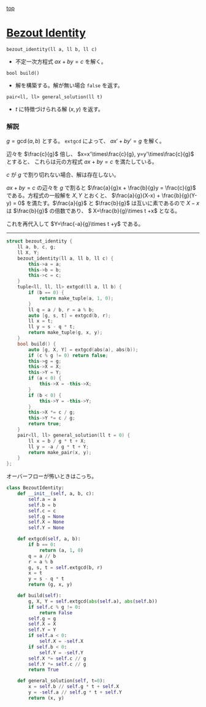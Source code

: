 [top](../README.md)

# [Bezout Identity](./bezout_identity.cpp)

`bezout_identity(ll a, ll b, ll c)`
- 不定一次方程式 $ax + by = c$ を解く。

`bool build()`
- 解を構築する。解が無い場合 `false` を返す。

`pair<ll, ll> general_solution(ll t)`
- $t$ に特徴づけられる解 $(x, y)$ を返す。

### 解説

$g=\gcd(a,b)$ とする。
`extgcd` によって、 $ax' + by' = g$ を解く。

辺々を $\frac{c}{g}$ 倍し、 $x=x'\times\frac{c}{g}, y=y'\times\frac{c}{g}$ とすると、
これらは元の方程式 $ax + by = c$ を満たしている。

$c$ が $g$ で割り切れない場合、解は存在しない。

$ax + by = c$ の辺々を $g$ で割ると $\frac{a}{g}x + \frac{b}{g}y = \frac{c}{g}$ である。方程式の一般解を $X,Y$ とおくと、
$\frac{a}{g}(X-x) + \frac{b}{g}(Y-y) = 0$ を満たす。$\frac{a}{g}$ と $\frac{b}{g}$ は互いに素であるので $X-x$ は $\frac{b}{g}$ の倍数であり、
$ X=\frac{b}{g}\times t +x$ となる。

これを再代入して $Y=\frac{-a}{g}\times t +y$ である。

---

```cpp
struct bezout_identity {
    ll a, b, c, g;
    ll X, Y;
    bezout_identity(ll a, ll b, ll c) {
        this->a = a;
        this->b = b;
        this->c = c;
    }
    tuple<ll, ll, ll> extgcd(ll a, ll b) {
        if (b == 0) {
            return make_tuple(a, 1, 0);
        }
        ll q = a / b, r = a % b;
        auto [g, s, t] = extgcd(b, r);
        ll x = t;
        ll y = s - q * t;
        return make_tuple(g, x, y);
    }
    bool build() {
        auto [g, X, Y] = extgcd(abs(a), abs(b));
        if (c % g != 0) return false;
        this->g = g;
        this->X = X;
        this->Y = Y;
        if (a < 0) {
            this->X = -this->X;
        }
        if (b < 0) {
            this->Y = -this->Y;
        }
        this->X *= c / g;
        this->Y *= c / g;
        return true;
    }
    pair<ll, ll> general_solution(ll t = 0) {
        ll x = b / g * t + X;
        ll y = -a / g * t + Y;
        return make_pair(x, y);
    }
};


```

オーバーフローが怖いときはこっち。

```python
class BezoutIdentity:
    def __init__(self, a, b, c):
        self.a = a
        self.b = b
        self.c = c
        self.g = None
        self.X = None
        self.Y = None

    def extgcd(self, a, b):
        if b == 0:
            return (a, 1, 0)
        q = a // b
        r = a % b
        g, s, t = self.extgcd(b, r)
        x = t
        y = s - q * t
        return (g, x, y)

    def build(self):
        g, X, Y = self.extgcd(abs(self.a), abs(self.b))
        if self.c % g != 0:
            return False
        self.g = g
        self.X = X
        self.Y = Y
        if self.a < 0:
            self.X = -self.X
        if self.b < 0:
            self.Y = -self.Y
        self.X *= self.c // g
        self.Y *= self.c // g
        return True

    def general_solution(self, t=0):
        x = self.b // self.g * t + self.X
        y = -self.a // self.g * t + self.Y
        return (x, y)
```